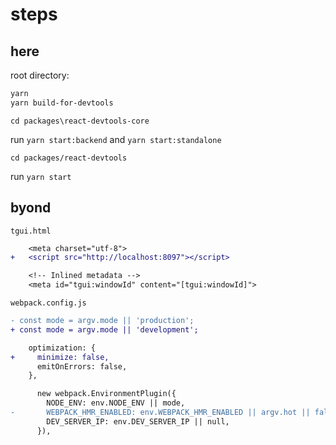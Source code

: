 # steps


## here

root directory:
```sh
yarn
yarn build-for-devtools
```

`cd packages\react-devtools-core`

run `yarn start:backend` and `yarn start:standalone`

`cd packages/react-devtools`

run `yarn start`


## byond

`tgui.html`

```diff
	<meta charset="utf-8">
+	<script src="http://localhost:8097"></script>

	<!-- Inlined metadata -->
	<meta id="tgui:windowId" content="[tgui:windowId]">
```

`webpack.config.js`

```diff
- const mode = argv.mode || 'production';
+ const mode = argv.mode || 'development';
```

```diff
    optimization: {
+     minimize: false,
      emitOnErrors: false,
    },
```

```diff
      new webpack.EnvironmentPlugin({
        NODE_ENV: env.NODE_ENV || mode,
-       WEBPACK_HMR_ENABLED: env.WEBPACK_HMR_ENABLED || argv.hot || false,
        DEV_SERVER_IP: env.DEV_SERVER_IP || null,
      }),
```
